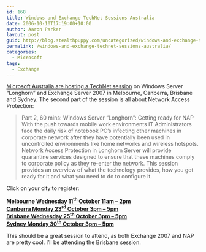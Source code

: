 ```yaml
---
id: 168
title: Windows and Exchange TechNet Sessions Australia
date: 2006-10-10T17:19:00+10:00
author: Aaron Parker
layout: post
guid: http://blog.stealthpuppy.com/uncategorized/windows-and-exchange-technet-sessions-australia
permalink: /windows-and-exchange-technet-sessions-australia/
categories:
  - Microsoft
tags:
  - Exchange
---
```

[Microsoft Australia are hosting a TechNet session](http://blogs.technet.com/itproaustralia/archive/2006/10/10/Windows-Server-_2200_Longhorn_2200_-and-Exchange-Server-2007-upcoming-TechNet-sessions.aspx) on Windows Server &#8220;Longhorn&#8221; and Exchange Server 2007 in Melbourne, Canberra, Brisbane and Sydney. The second part of the session is all about Network Access Protection:

> Part 2, 60 mins: Windows Server &#8220;Longhorn&#8221;: Getting ready for NAP  
> With the push towards mobile work environments IT Administrators face the daily risk of notebook PC&#8217;s infecting other machines in corporate network after they have potentially been used in uncontrolled environments like home networks and wireless hotspots. Network Access Protection in Longhorn Server will provide quarantine services designed to ensure that these machines comply to corporate policy as they re-enter the network. This session provides an overview of what the technology provides, how you get ready for it and what you need to do to configure it.

Click on your city to register:

[**Melbourne Wednesday 11<sup>th</sup> October 11am &#8211; 2pm**](http://msevents.microsoft.com/CUI/EventDetail.aspx?EventID=1032310574&Culture=en-AU)  
**[Canberra Monday 23<sup>rd</sup> October 3pm &#8211; 5pm](http://msevents.microsoft.com/CUI/EventDetail.aspx?EventID=1032310561&Culture=en-AU)**  
**[Brisbane Wednesday 25<sup>th</sup> October 3pm &#8211; 5pm](http://msevents.microsoft.com/CUI/EventDetail.aspx?EventID=1032310571&Culture=en-AU)**  
**[Sydney Monday 30<sup>th</sup> October 3pm &#8211; 5pm](http://msevents.microsoft.com/CUI/EventDetail.aspx?EventID=1032310573&Culture=en-AU)**

This should be a great session to attend, as both Exchange 2007 and NAP are pretty cool. I&#8217;ll be attending the Brisbane session.